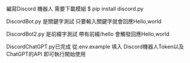 編寫Discord 機器人
需要下載模組
$ pip install discord.py

DiscordBot.py
是關鍵字測試
只要輸入關鍵字就會回應Hello,world

DiscordBot2.py
是前綴字測試
帶有前綴/hello 會觸發回應Hello,world

DiscordChatGPT.py已完成
從.env.example 填入
Discord機器人Token以及ChatGPT的API 即可執行開始使用